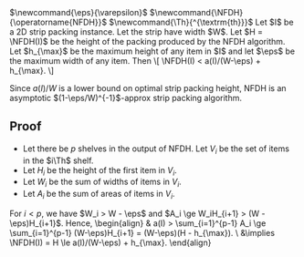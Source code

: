 <span class="invisible">
$\newcommand{\eps}{\varepsilon}$
$\newcommand{\NFDH}{\operatorname{NFDH}}$
$\newcommand{\Th}{^{\textrm{th}}}$
</span>
Let $I$ be a 2D strip packing instance. Let the strip have width $W$.
Let $H = \NFDH(I)$ be the height of the packing produced by the NFDH algorithm.
Let $h_{\max}$ be the maximum height of any item in $I$
and let $\eps$ be the maximum width of any item. Then
\[ \NFDH(I) < a(I)/(W-\eps) + h_{\max}. \]

Since $a(I)/W$ is a lower bound on optimal strip packing height,
NFDH is an asymptotic $(1-\eps/W)^{-1}$-approx strip packing algorithm.

## Proof

* Let there be $p$ shelves in the output of NFDH.
Let $V_i$ be the set of items in the $i\Th$ shelf.
* Let $H_i$ be the height of the first item in $V_i$.
* Let $W_i$ be the sum of widths of items in $V_i$.
* Let $A_i$ be the sum of areas of items in $V_i$.

For $i < p$, we have $W_i > W - \eps$ and $A_i \ge W_iH_{i+1} > (W - \eps)H_{i+1}$. Hence,
\begin{align}
& a(I) > \sum_{i=1}^{p-1} A_i \ge \sum_{i=1}^{p-1} (W-\eps)H_{i+1} = (W-\eps)(H - h_{\max}).
\\ &\implies \NFDH(I) = H \le a(I)/(W-\eps) + h_{\max}.
\end{align}
